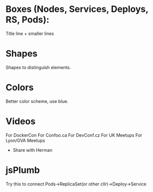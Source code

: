 
# Boxes (Nodes, Services, Deploys, RS, Pods):
Title line + smaller lines

# Shapes
Shapes to distinguish elements.

# Colors
Better color scheme, use blue.

# Videos
For DockerCon
For Confoo.ca
For DevConf.cz
For UK Meetups
For Lyon/GVA Meetups

- Share with Herman

# jsPlumb
Try this to connect Pods->ReplicaSet(or other cllr)->Deploy->Service


